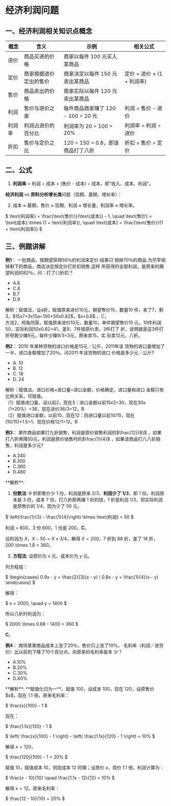 # 经济利润问题

## 一、经济利润相关知识点概念

| **概念** | **含义**               | **示例**                           | **相关公式**               |
| -------- | ---------------------- | ---------------------------------- | -------------------------- |
| 进价     | 商品买进的价格         | 商家以每件 100 元买入某商品        |                            |
| 定价     | 商家根据进价定出的售价 | 商家决定以每件 150 元卖出某商品    | 定价 = 进价 × (1 + 利润率) |
| 售价     | 商品卖出的价格         | 商家实际以每件 120 元卖出某商品    |                            |
| 利润     | 售价与进价之差         | 每件商品商家赚了 120 - 100 = 20 元 | 利润 = 售价 - 进价         |
| 利润率   | 利润占进价的百分比     | 利润率为 20 ÷ 100 = 20%            | 利润率 = 利润 ÷ 进价       |
| 折扣     | 售价与定价之比         | 120 ÷ 150 = 0.8，即该商品打了八折  | 折扣 = 售价 ÷ 定价         |




## 二、公式

1. **利润率** = 利润 ÷ 成本 = (售价 - 成本) ÷ 成本，即“收入、成本、利润”。

**经济利润** vs **资料分析增长类**问题（现期、基期、增长率）：

2. 成本 ≈ 基期，售价 ≈ 现期，利润 ≈ 增长量，利润率 ≈ 增长率。

$
\text{利润率} = \frac{\text{售价}}{\text{成本}} - 1, \quad \text{售价} = \text{成本} \times (1 + \text{利润率}), \quad \text{成本} = \frac{\text{售价}}{1 + \text{利润率}}
$


## 三、例题讲解

**例1**：
一批商品，按期望获得50％的利润来定价.结果只
销掉70％的商品.为尽早销掉剩下的商品，商店决定按定价打折扣销售.这样
所获得的全部利润，是原来的期望利润的82％，问：打了(   )折扣？ 

- A.6                     
- C.8                     
- B.7         
- D.9 

<BlurredAnswer>
解析：赋值法，设a折，赋值原来进价10元，期望售价15，数量10
件，卖了7，剩3，$15x7+3x15a=100+50x0.82$，$x=0.8$ ，C， <br/>
方法2，鸡兔同笼，赋值原来进价10元，数量10，单件期望售价15
元，10件利润50，实际利润50x0.82=41，差9，7件按原价卖，3件打了
折，说明就是这3件打折导致少赚9元，每件少赚9/3=3元，原来卖15，实
际卖12元，八折。
</BlurredAnswer>   


**例2**：
2010 年某种货物的进口价格是15元／公斤，2011年该
货物的进口量增加了一半，进口金额增加了20％。问2011 年该货物的进口
价格是多少元／公斤? 

- A. 10                     
- B. 12         
- C. 18                    
- D. 24

<BlurredAnswer>
解析：赋值法，进口价格×进口量=进口金额，价格确定，进口量和进口
金额只有比例关系，可赋值。 <br/>
（1）赋值进口量，设以前2，现在3：进口金额以前15x2=30，现在30x
（1+20%）=36，现在进价36/3=12，B  <br/>
（2）赋值进口金额，以前10，现在12：则进口量以前10/15，现在
(10/15)×1.5=1，现在价格12/1=12。B  <br/>
</BlurredAnswer>  


**例3**：
某件商品如果打九折销售，利润是原价销售利润的$\frac{12}{8}$
，如果打八折再降50元，利润是原价销售时的$\frac{1}{4}$
，如果该商品打八八折销
售，利润是多少元? 

- A.240                  
- B.300      
- C.360                  
- D.480  


<BlurredAnswer>
**解析**:

1. **份数法**: 9 折即售价少 1 份，利润是原来 2/3，**利润少了 1/3**，即 1 份。利润原本是 3 份，成本 7 份，打八折即再赚 1 折的钱，1 折是利润 1/3，但实际利润是原售价的 1/4，因为少了 50 元，

$
\left(\frac{1}{3} - \frac{1}{4}\right) \times \text{利润} = 50
$

利润 = 600，3 份 600，1 份是 200，**C**。

设利润为 $X$，$X - 50 = X \times 3/4$，解得 $X = 200$，7 折到 88 折，差了 18 折，200 \times 1.8 = 360。


2. **方程法**: 设原价为 $x$ 元，成本价为 $y$ 元。

列方程组：

$
\begin{cases}
0.9x - y = \frac{2}{3}(x - y) \\
0.8x - y = \frac{1}{4}(x - y)
\end{cases}
$

解得：

$
x = 2000, \quad y = 1400
$

所以八折时利润为：

$
2000 \times 0.88 - 1400 = 360
$

**C**。

</BlurredAnswer>  

**例4**：
商场里某商品成本上涨了20％，售价只上涨了10％，
毛利率（利润／进货价）比以前的下降了10个百分点。向原来的毛利率是多
少？  

- A.10%                    
- B.20%         
- C.30%                    
- D.40% 

<BlurredAnswer>
**解析**: **赋值化归为一**。赋值 100，设成本 100，现在 120，设原售价 $x$，现在 1.1 倍，原来毛利率：

$
\frac{x}{100} - 1
$

现在：

$
\frac{1.1x}{120} - 1
$

$
\left( \frac{x}{100} - 1 \right) - \left( \frac{1.1x}{120} - 1 \right) = 10\%
$

解得 $x = 120$，

$
\frac{120}{100} - 1 = 20\%
$



赋值 10，赋值成本 10，则现成本 12 同理；设原价 $x$，现价 1.1 倍，利润计算为：

$
\frac{x - 10}{10} \quad \frac{1.1x - 12}{12} = 10\%
$

解得 $x = 12$。原来毛利率：

$
\frac{12 - 10}{10} = 20\%
$


</BlurredAnswer>  